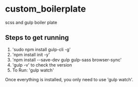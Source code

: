 # custom_boilerplate
scss and gulp boiler plate

## Steps to get running

1. 'sudo npm install gulp-cli -g'
2. 'npm install init -y'
3. 'npm install --save-dev gulp gulp-sass browser-sync'
  1. 'gulp -v' to check the version
4. To Run: 'gulp watch'

Once everything is installed, you only need to use 'gulp watch'.
